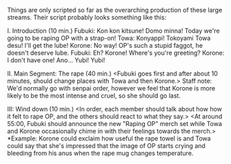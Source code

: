 Things are only scripted so far as the overarching production of these large streams.
Their script probably looks something like this:

I. Introduction (10 min.)
Fubuki: Kon kon kitsune! Domo minna! Today we're going to be raping OP with a strap-on!
Towa: Konyappi! Tokoyami Towa desu! I'll get the lube!
Korone: No way! OP's such a stupid faggot, he doesn't deserve lube.
Fubuki: Eh? Korone! Where's you're greeting?
Korone: I don't have one! Ano... Yubi! Yubi!
<Fubuki should explain why OP is a stupid faggot and he deserves to be raped.>

II. Main Segment: The rape (40 min.)
<Fubuki goes first and after about 10 minutes, should change places with Towa and then Korone.>
Staff note: We'd normally go with senpai order, however we feel that Korone is more likely to be the most intense and cruel, so she should go last.

III: Wind down (10 min.)
<In order, each member should talk about how how it felt to rape OP, and the others should react to what they say.>
<At around 55:00, Fubuki should announce the new "Raping OP" merch set while Towa and Korone occasionally chime in with their feelings towards the merch.>
*Example: Korone could exclaim how useful the rape towel is and Towa could say that she's impressed that the image of OP starts crying and bleeding from his anus when the rape mug changes temperature.
